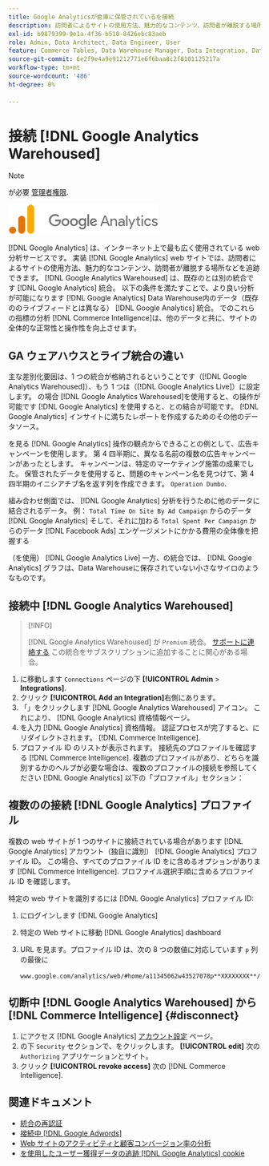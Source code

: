 ```yaml
---
title: Google Analyticsが倉庫に保管されているを接続
description: 訪問者によるサイトの使用方法、魅力的なコンテンツ、訪問者が離脱する場所などをトラッキングする方法を説明します。
exl-id: b9879399-9e1a-4f36-b510-8426ebc83aeb
role: Admin, Data Architect, Data Engineer, User
feature: Commerce Tables, Data Warehouse Manager, Data Integration, Data Import/Export
source-git-commit: 6e2f9e4a9e91212771e6f6baa8c2f8101125217a
workflow-type: tm+mt
source-wordcount: '486'
ht-degree: 0%

---
```


# 接続 [!DNL Google Analytics Warehoused]

>[!NOTE]
>
>が必要 [管理者権限](../../../administrator/user-management/user-management.md).

![](../../../assets/google-analytics-logo.png)

[!DNL Google Analytics] は、インターネット上で最も広く使用されている web 分析サービスです。 実装 [!DNL Google Analytics] web サイトでは、訪問者によるサイトの使用方法、魅力的なコンテンツ、訪問者が離脱する場所などを追跡できます。 [!DNL Google Analytics Warehoused] は、既存のとは別の統合です [!DNL Google Analytics] 統合。 以下の条件を満たすことで、より良い分析が可能になります [!DNL Google Analytics] Data Warehouse内のデータ（既存ののライブフィードとは異なる） [!DNL Google Analytics] 統合。 でのこれらの指標の分析 [!DNL Commerce Intelligence]は、他のデータと共に、サイトの全体的な正常性と操作性を向上させます。

## GA ウェアハウスとライブ統合の違い

主な差別化要因は、1 つの統合が格納されるということです（[!DNL Google Analytics Warehoused]）、もう 1 つは（[!DNL Google Analytics Live]）に設定します。 の場合 [!DNL Google Analytics Warehoused]を使用すると、の操作が可能です [!DNL Google Analytics] を使用すると、との結合が可能です。 [!DNL Google Analytics] インサイトに満ちたレポートを作成するためのその他のデータソース。

を見る [!DNL Google Analytics] 操作の観点からできることの例として、広告キャンペーンを使用します。 第 4 四半期に、異なる名前の複数の広告キャンペーンがあったとします。 キャンペーンは、特定のマーケティング施策の成果でした。 保管されたデータを使用すると、問題のキャンペーン名を見つけて、第 4 四半期のイニシアチブ名を返す列を作成できます。 `Operation Dumbo`.

組み合わせ側面では、 [!DNL Google Analytics] 分析を行うために他のデータに結合されるデータ。 例： `Total Time On Site By Ad Campaign` からのデータ [!DNL Google Analytics] そして、それに加わる `Total Spent Per Campaign` からのデータ [!DNL Facebook Ads] エンゲージメントにかかる費用の全体像を把握する

（を使用） [!DNL Google Analytics Live] 一方、の統合では、 [!DNL Google Analytics] グラフは、Data Warehouseに保存されていない小さなサイロのようなものです。

## 接続中 [!DNL Google Analytics Warehoused]

>[!INFO]
>
>[!DNL Google Analytics Warehoused] が `Premium` 統合。 [サポートに連絡する](https://experienceleague.adobe.com/docs/commerce-knowledge-base/kb/troubleshooting/miscellaneous/mbi-service-policies.html) この統合をサブスクリプションに追加することに関心がある場合。

1. に移動します `Connections` ページの下 **[!UICONTROL Admin** > **Integrations]**.
1. クリック **[!UICONTROL Add an Integration]**&#x200B;右側にあります。
1. 「」をクリックします [!DNL Google Analytics Warehoused] アイコン。 これにより、 [!DNL Google Analytics] 資格情報ページ。
1. を入力 [!DNL Google Analytics] 資格情報。 認証プロセスが完了すると、にリダイレクトされます。 [!DNL Commerce Intelligence].
1. プロファイル ID のリストが表示されます。 接続先のプロファイルを確認する [!DNL Commerce Intelligence]. 複数のプロファイルがあり、どちらを識別するかのヘルプが必要な場合は、複数のプロファイルの接続を参照してください [!DNL Google Analytics] 以下の「プロファイル」セクション：

## 複数のの接続 [!DNL Google Analytics] プロファイル

複数の web サイトが 1 つのサイトに接続されている場合があります [!DNL Google Analytics] アカウント（独自に識別） [!DNL Google Analytics] プロファイル ID。 この場合、すべてのプロファイル ID をに含めるオプションがあります [!DNL Commerce Intelligence]. プロファイル選択手順に含めるプロファイル ID を確認します。

特定の web サイトを識別するには [!DNL Google Analytics] プロファイル ID:

1. にログインします [!DNL Google Analytics]
1. 特定の Web サイトに移動 [!DNL Google Analytics] dashboard
1. URL を見ます。プロファイル ID は、次の 8 つの数値に対応しています `p` 列の最後に

   `www.google.com/analytics/web/#home/a11345062w43527078p**XXXXXXXX**/`

## 切断中 [!DNL Google Analytics Warehoused] から [!DNL Commerce Intelligence] {#disconnect}

1. にアクセス [!DNL Google Analytics] [アカウント設定](https://myaccount.google.com/intro) ページ。
1. の下 `Security` セクションで、をクリックします。 **[!UICONTROL edit]** 次の `Authorizing` アプリケーションとサイト。
1. クリック **[!UICONTROL revoke access]** 次の [!DNL Commerce Intelligence].

## 関連ドキュメント

* [統合の再認証](https://experienceleague.adobe.com/docs/commerce-knowledge-base/kb/how-to/mbi-reauthenticating-integrations.html)
* [接続中 [!DNL Google Adwords]](../integrations/google-adwords.md)
* [Web サイトのアクティビティと顧客コンバージョン率の分析](../../analysis/web-act-cust-conversion.md)
* [を使用したユーザー獲得データの追跡 [!DNL Google Analytics] cookie](../../analysis/google-track-user-acq.md)

